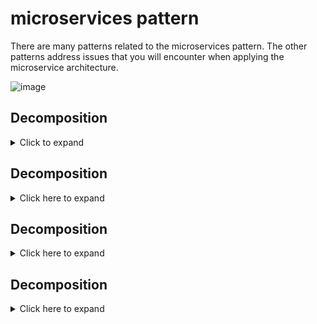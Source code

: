 # microservices pattern

There are many patterns related to the microservices pattern. The other patterns address issues that you will encounter when applying the microservice architecture.

![image](https://user-images.githubusercontent.com/51394570/139198557-6873c9f7-4f5a-4116-8a12-f5c4c754d536.png)

## Decomposition
<details>
  <summary>Click to expand</summary>
  
  ### Pattern: Decompose by business capability Context
  How to decompose an application into services?
  
  ### Forces
  The architecture must be stable
  * Services must be cohesive. A service should implement a small set of strongly related functions.
  * Services must conform to the Common Closure Principle - things that change together should be packaged together - to ensure that each change affect only one    service
  * Services must be loosely coupled - each service as an API that encapsulates its implementation. The implementation can be changed without affecting clients
  * A service should be testable
  * Each service be small enough to be developed by a “two pizza” team, i.e. a team of 6-10 people
  * Each team that owns one or more services must be autonomous. A team must be able to develop and deploy their services with minimal collaboration with other teams.

  ### Solution
  Define services corresponding to business capabilities. A business capability is a concept from business architecture modeling. It is something that a business     does in order to generate value. A business capability often corresponds to a business object, e.g.

  * Order Management is responsible for orders
  * Customer Management is responsible for customers
  * Business capabilities are often organized into a multi-level hierarchy. For example, an enterprise application might have top-level categories such as 

  Product/Service development, Product/Service delivery, Demand generation, etc.

  ### Examples
  The business capabilities of an online store include:
  * Product catalog management
  * Inventory management
  * Order management
  * Delivery management

The corresponding microservice architecture would have services corresponding to each of these capabilities. 
![image](https://user-images.githubusercontent.com/51394570/139199844-c6419314-5eeb-4b51-8341-dd800dc5a6f6.png) 
</details>

## Decomposition
<details>
  <summary>Click here to expand</summary>

  
</details>

## Decomposition
<details>
  <summary>Click here to expand</summary>

  
</details>

## Decomposition
<details>
  <summary>Click here to expand</summary>

  
</details>
